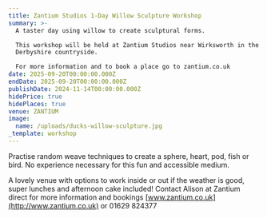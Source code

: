 ```yaml
---
title: Zantium Studios 1-Day Willow Sculpture Workshop
summary: >-
  A taster day using willow to create sculptural forms.

  This workshop will be held at Zantium Studios near Wirksworth in the beautiful
  Derbyshire countryside.

  For more information and to book a place go to zantium.co.uk
date: 2025-09-20T00:00:00.000Z
endDate: 2025-09-20T00:00:00.000Z
publishDate: 2024-11-14T00:00:00.000Z
hidePrice: true
hidePlaces: true
venue: ZANTIUM
image:
  name: /uploads/ducks-willow-sculpture.jpg
_template: workshop
---
```


Practise random weave techniques to create a sphere, heart, pod, fish or bird. No experience necessary for this fun and accessible medium.

A lovely venue with options to work inside or out if the weather is good, super lunches and afternoon cake included! Contact Alison at Zantium direct for more information and bookings  [www.zantium.co.uk](http://www.zantium.co.uk) or  01629 824377
